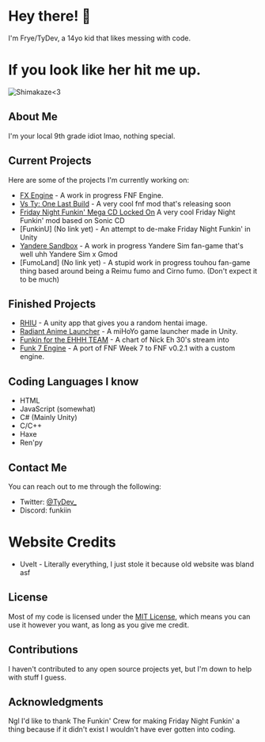 # Hey there! 👋

I'm Frye/TyDev, a 14yo kid that likes messing with code.

# If you look like her hit me up.
![Shimakaze<3](https://static.wikia.nocookie.net/p__/images/a/ae/Shimakaze.png/revision/latest?cb=20140214174658&path-prefix=protagonist)

## About Me

I'm your local 9th grade idiot lmao, nothing special.

## Current Projects

Here are some of the projects I'm currently working on:

- [FX Engine](https://github.com/TyDevX/FX-Engine) - A work in progress FNF Engine.
- [Vs Ty: One Last Build](https://twitter.com/VsTyOLB) - A very cool fnf mod that's releasing soon
- [Friday Night Funkin' Mega CD Locked On](https://gamebanana.com/mods/397845) A very cool Friday Night Funkin' mod based on Sonic CD
- [FunkinU] (No link yet) -  An attempt to de-make Friday Night Funkin' in Unity
- [Yandere Sandbox](https://gamejolt.com/games/yanderesandbox/816926) - A work in progress Yandere Sim fan-game that's well uhh Yandere Sim x Gmod
- [FumoLand] (No link yet) - A stupid work in progress touhou fan-game thing based around being a Reimu fumo and Cirno fumo. (Don't expect it to be much)
  
## Finished Projects

- [RHIU](https://github.com/TyDevX/RHIU) - A unity app that gives you a random hentai image.
- [Radiant Anime Launcher](https://github.com/Team-Radiant/Radiant-Anime-Launcher) - A miHoYo game launcher made in Unity.
- [Funkin for the EHHH TEAM](https://gamebanana.com/mods/455360) - A chart of Nick Eh 30's stream into
- [Funk 7 Engine](https://github.com/TyDevX/Funk-7-Engine) - A port of FNF Week 7 to FNF v0.2.1 with a custom engine.


## Coding Languages I know

- HTML
- JavaScript (somewhat)
- C# (Mainly Unity)
- C/C++
- Haxe
- Ren'py

## Contact Me

You can reach out to me through the following:

- Twitter: [@TyDev_](https://twitter.com/TyDev_)
- Discord: funkiin

# Website Credits

* Uvelt - Literally everything, I just stole it because old website was bland asf

## License

Most of my code is licensed under the [MIT License](https://github.com/git/git-scm.com/blob/main/MIT-LICENSE.txt), which means you can use it however you want, as long as you give me credit.

## Contributions

I haven't contributed to any open source projects yet, but I'm down to help with stuff I guess.

## Acknowledgments

Ngl I'd like to thank The Funkin' Crew for making Friday Night Funkin' a thing because if it didn't exist I wouldn't have ever gotten into coding.
